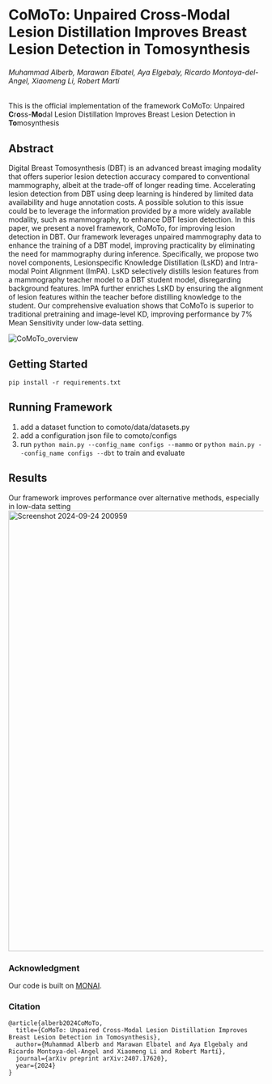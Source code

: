 # CoMoTo: Unpaired Cross-Modal Lesion Distillation Improves Breast Lesion Detection in Tomosynthesis

###### Muhammad Alberb, Marawan Elbatel, Aya Elgebaly, Ricardo Montoya-del-Angel, Xiaomeng Li, Robert Martí

This is the official implementation of the framework CoMoTo: Unpaired **C**r**o**ss-**Mo**dal Lesion Distillation Improves Breast Lesion Detection in **To**mosynthesis

## Abstract
Digital Breast Tomosynthesis (DBT) is an advanced breast imaging modality that offers superior lesion detection accuracy compared to conventional mammography, albeit at the trade-off of longer reading time. Accelerating lesion detection from DBT using deep learning is hindered by limited data availability and huge annotation costs. A possible solution to this issue could be to leverage the information provided by a more widely available modality, such as mammography, to enhance DBT lesion detection. In this paper, we present a novel framework, CoMoTo, for improving lesion detection in DBT. Our framework leverages unpaired mammography data to enhance the training of a DBT model, improving practicality by eliminating the need for mammography during inference. Specifically, we propose two novel components, Lesionspecific Knowledge Distillation (LsKD) and Intra-modal Point Alignment (ImPA). LsKD selectively distills lesion features from a mammography teacher model to a DBT student model, disregarding background features. ImPA further enriches LsKD by ensuring the alignment of lesion features within the teacher before distilling knowledge to the student. Our comprehensive evaluation shows that CoMoTo is superior to traditional pretraining and image-level KD, improving performance by 7% Mean Sensitivity under low-data setting.

![CoMoTo_overview](https://github.com/user-attachments/assets/b0af0e0d-8f02-4067-8bae-7bf505fe3946)


## Getting Started
```
pip install -r requirements.txt
```

## Running Framework
1. add a dataset function to comoto/data/datasets.py
2. add a configuration json file to comoto/configs
3. run ```python main.py --config_name configs --mammo``` or ```python main.py --config_name configs --dbt``` to train and evaluate

## Results
Our framework improves performance over alternative methods, especially in low-data setting
<img width="871" alt="Screenshot 2024-09-24 200959" src="https://github.com/user-attachments/assets/9e8c56e8-a6fd-4a1d-a08c-e17086f7da63">


### Acknowledgment
Our code is built on [MONAI](https://monai.io/core.html).

### Citation
````
@article{alberb2024CoMoTo,
  title={CoMoTo: Unpaired Cross-Modal Lesion Distillation Improves Breast Lesion Detection in Tomosynthesis},
  author={Muhammad Alberb and Marawan Elbatel and Aya Elgebaly and Ricardo Montoya-del-Angel and Xiaomeng Li and Robert Martí},
  journal={arXiv preprint arXiv:2407.17620},
  year={2024}
}
````



